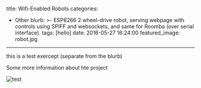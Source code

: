 title: Wifi-Enabled Robots
categories:
  - Other
blurb: >-
  ESP8266 2 wheel-drive robot, serving webpage with controls using SPIFF and
  websockets, and same for Roomba (over serial interface).
tags: [hello]
date: 2016-05-27 16:24:00
featured_image: robot.jpg
---

this is a test exercept (separate from the blurb)

<!--more-->

Some more information about hte project

![test](robot.jpg)
